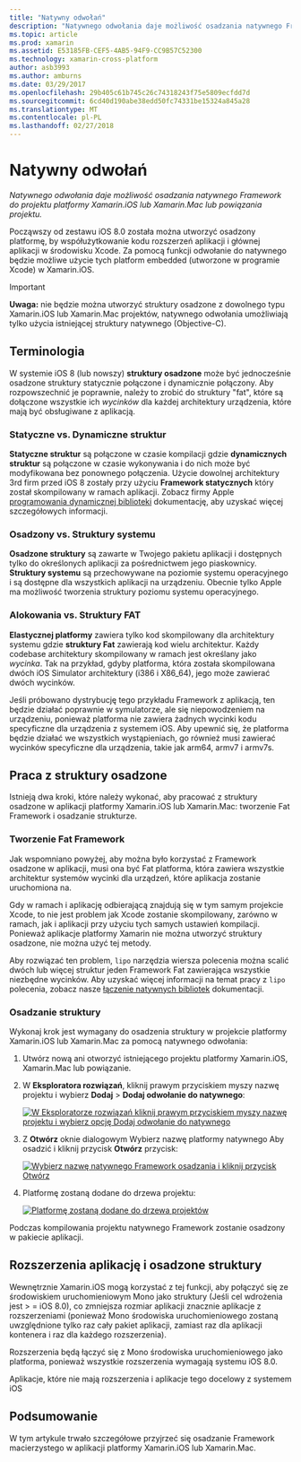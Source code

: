 ```yaml
---
title: "Natywny odwołań"
description: "Natywnego odwołania daje możliwość osadzania natywnego Framework do projektu platformy Xamarin.iOS lub Xamarin.Mac lub powiązania projektu."
ms.topic: article
ms.prod: xamarin
ms.assetid: E53185FB-CEF5-4AB5-94F9-CC9B57C52300
ms.technology: xamarin-cross-platform
author: asb3993
ms.author: amburns
ms.date: 03/29/2017
ms.openlocfilehash: 29b405c61b745c26c74318243f75e5809ecfdd7d
ms.sourcegitcommit: 6cd40d190abe38edd50fc74331be15324a845a28
ms.translationtype: MT
ms.contentlocale: pl-PL
ms.lasthandoff: 02/27/2018
---
```

# <a name="native-references"></a>Natywny odwołań

_Natywnego odwołania daje możliwość osadzania natywnego Framework do projektu platformy Xamarin.iOS lub Xamarin.Mac lub powiązania projektu._


Począwszy od zestawu iOS 8.0 została można utworzyć osadzony platformę, by współużytkowanie kodu rozszerzeń aplikacji i głównej aplikacji w środowisku Xcode. Za pomocą funkcji odwołanie do natywnego będzie możliwe użycie tych platform embedded (utworzone w programie Xcode) w Xamarin.iOS.
 
> [!IMPORTANT]
> **Uwaga:** nie będzie można utworzyć struktury osadzone z dowolnego typu Xamarin.iOS lub Xamarin.Mac projektów, natywnego odwołania umożliwiają tylko użycia istniejącej struktury natywnego (Objective-C).




<a name="Terminology" />

## <a name="terminology"></a>Terminologia

W systemie iOS 8 (lub nowszy) **struktury osadzone** może być jednocześnie osadzone struktury statycznie połączone i dynamicznie połączony. Aby rozpowszechnić je poprawnie, należy to zrobić do struktury "fat", które są dołączone wszystkie ich _wycinków_ dla każdej architektury urządzenia, które mają być obsługiwane z aplikacją.

<a name="Static-vs-Dynamic-Frameworks" />

### <a name="static-vs-dynamic-frameworks"></a>Statyczne vs. Dynamiczne struktur

**Statyczne struktur** są połączone w czasie kompilacji gdzie **dynamicznych struktur** są połączone w czasie wykonywania i do nich może być modyfikowana bez ponownego połączenia. Użycie dowolnej architektury 3rd firm przed iOS 8 zostały przy użyciu **Framework statycznych** który został skompilowany w ramach aplikacji. Zobacz firmy Apple [programowania dynamicznej biblioteki](https://developer.apple.com/library/mac/documentation/DeveloperTools/Conceptual/DynamicLibraries/100-Articles/OverviewOfDynamicLibraries.html#//apple_ref/doc/uid/TP40001873-SW1) dokumentację, aby uzyskać więcej szczegółowych informacji.

<a name="Embedded-vs-System-Frameworks" />

### <a name="embedded-vs-system-frameworks"></a>Osadzony vs. Struktury systemu

**Osadzone struktury** są zawarte w Twojego pakietu aplikacji i dostępnych tylko do określonych aplikacji za pośrednictwem jego piaskownicy. **Struktury systemu** są przechowywane na poziomie systemu operacyjnego i są dostępne dla wszystkich aplikacji na urządzeniu. Obecnie tylko Apple ma możliwość tworzenia struktury poziomu systemu operacyjnego.

<a name="Thin-vs-Fat-Frameworks" />

### <a name="thin-vs-fat-frameworks"></a>Alokowania vs. Struktury FAT

**Elastycznej platformy** zawiera tylko kod skompilowany dla architektury systemu gdzie **struktury Fat** zawierają kod wielu architektur. Każdy codebase architektury skompilowany w ramach jest określany jako _wycinka_. Tak na przykład, gdyby platforma, która została skompilowana dwóch iOS Simulator architektury (i386 i X86_64), jego może zawierać dwóch wycinków.

Jeśli próbowano dystrybucję tego przykładu Framework z aplikacją, ten będzie działać poprawnie w symulatorze, ale się niepowodzeniem na urządzeniu, ponieważ platforma nie zawiera żadnych wycinki kodu specyficzne dla urządzenia z systemem iOS. Aby upewnić się, że platforma będzie działać we wszystkich wystąpieniach, go również musi zawierać wycinków specyficzne dla urządzenia, takie jak arm64, armv7 i armv7s.

<a name="Working-with-Embedded-Frameworks" />

## <a name="working-with-embedded-frameworks"></a>Praca z struktury osadzone

Istnieją dwa kroki, które należy wykonać, aby pracować z struktury osadzone w aplikacji platformy Xamarin.iOS lub Xamarin.Mac: tworzenie Fat Framework i osadzanie strukturze.

<a name="Overview" />

### <a name="creating-a-fat-framework"></a>Tworzenie Fat Framework

Jak wspomniano powyżej, aby można było korzystać z Framework osadzone w aplikacji, musi ona być Fat platforma, która zawiera wszystkie architektur systemów wycinki dla urządzeń, które aplikacja zostanie uruchomiona na.

Gdy w ramach i aplikację odbierającą znajdują się w tym samym projekcie Xcode, to nie jest problem jak Xcode zostanie skompilowany, zarówno w ramach, jak i aplikacji przy użyciu tych samych ustawień kompilacji. Ponieważ aplikacje platformy Xamarin nie można utworzyć struktury osadzone, nie można użyć tej metody.

Aby rozwiązać ten problem, `lipo` narzędzia wiersza polecenia można scalić dwóch lub więcej struktur jeden Framework Fat zawierająca wszystkie niezbędne wycinków. Aby uzyskać więcej informacji na temat pracy z `lipo` polecenia, zobacz nasze [łączenie natywnych bibliotek](~/ios/platform/native-interop.md) dokumentacji.

<a name="Embedding-a-Framework" />

### <a name="embedding-a-framework"></a>Osadzanie struktury

Wykonaj krok jest wymagany do osadzenia struktury w projekcie platformy Xamarin.iOS lub Xamarin.Mac za pomocą natywnego odwołania:

1. Utwórz nową ani otworzyć istniejącego projektu platformy Xamarin.iOS, Xamarin.Mac lub powiązanie.
2. W **Eksploratora rozwiązań**, kliknij prawym przyciskiem myszy nazwę projektu i wybierz **Dodaj** > **Dodaj odwołanie do natywnego**: 

    [ ![](native-references-images/ref01.png "W Eksploratorze rozwiązań kliknij prawym przyciskiem myszy nazwę projektu i wybierz opcję Dodaj odwołanie do natywnego")](native-references-images/ref01.png)
3. Z **Otwórz** oknie dialogowym Wybierz nazwę platformy natywnego Aby osadzić i kliknij przycisk **Otwórz** przycisk: 

    [ ![](native-references-images/ref02.png "Wybierz nazwę natywnego Framework osadzania i kliknij przycisk Otwórz")](native-references-images/ref02.png)
4. Platformę zostaną dodane do drzewa projektu: 

    [ ![](native-references-images/ref03.png "Platformę zostaną dodane do drzewa projektów")](native-references-images/ref03.png)

Podczas kompilowania projektu natywnego Framework zostanie osadzony w pakiecie aplikacji.

<a name="App-Extensions-and-Embedded-Frameworks" />

## <a name="app-extensions-and-embedded-frameworks"></a>Rozszerzenia aplikację i osadzone struktury

Wewnętrznie Xamarin.iOS mogą korzystać z tej funkcji, aby połączyć się ze środowiskiem uruchomieniowym Mono jako struktury (Jeśli cel wdrożenia jest > = iOS 8.0), co zmniejsza rozmiar aplikacji znacznie aplikacje z rozszerzeniami (ponieważ Mono środowiska uruchomieniowego zostaną uwzględnione tylko raz cały pakiet aplikacji, zamiast raz dla aplikacji kontenera i raz dla każdego rozszerzenia).

Rozszerzenia będą łączyć się z Mono środowiska uruchomieniowego jako platforma, ponieważ wszystkie rozszerzenia wymagają systemu iOS 8.0.

Aplikacje, które nie mają rozszerzenia i aplikacje tego docelowy z systemem iOS 

<a name="Summary" />

## <a name="summary"></a>Podsumowanie

W tym artykule trwało szczegółowe przyjrzeć się osadzanie Framework macierzystego w aplikacji platformy Xamarin.iOS lub Xamarin.Mac.

